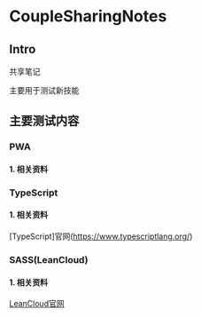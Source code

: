 # CoupleSharingNotes
## Intro
共享笔记

主要用于测试新技能

## 主要测试内容
### PWA
#### 1. 相关资料

### TypeScript
#### 1. 相关资料
[TypeScript]官网(https://www.typescriptlang.org/)

### SASS(LeanCloud)
#### 1. 相关资料
[LeanCloud官网](https://leancloud.cn/)

